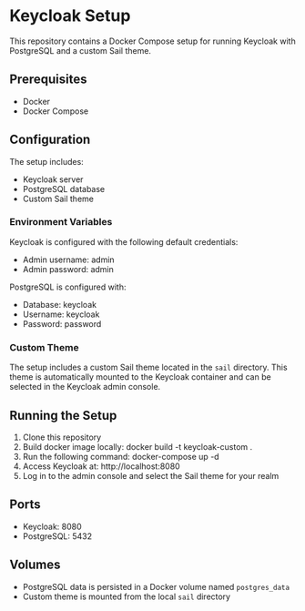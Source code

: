 # Keycloak Setup

This repository contains a Docker Compose setup for running Keycloak with PostgreSQL and a custom Sail theme.

## Prerequisites

- Docker
- Docker Compose

## Configuration

The setup includes:
- Keycloak server
- PostgreSQL database
- Custom Sail theme

### Environment Variables

Keycloak is configured with the following default credentials:
- Admin username: admin
- Admin password: admin

PostgreSQL is configured with:
- Database: keycloak
- Username: keycloak
- Password: password

### Custom Theme

The setup includes a custom Sail theme located in the `sail` directory. This theme is automatically mounted to the Keycloak container and can be selected in the Keycloak admin console.

## Running the Setup

1. Clone this repository
2. Build docker image locally: docker build -t keycloak-custom .
3. Run the following command: docker-compose up -d
4. Access Keycloak at: http://localhost:8080
5. Log in to the admin console and select the Sail theme for your realm

## Ports

- Keycloak: 8080
- PostgreSQL: 5432

## Volumes

- PostgreSQL data is persisted in a Docker volume named `postgres_data`
- Custom theme is mounted from the local `sail` directory

